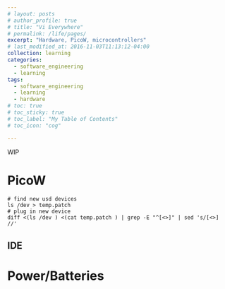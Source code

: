 ```yaml
---
# layout: posts
# author_profile: true
# title: "Vi Everywhere"
# permalink: /life/pages/
excerpt: "Hardware, PicoW, microcontrollers"
# last_modified_at: 2016-11-03T11:13:12-04:00
collection: learning
categories:
  - software_engineering
  - learning
tags:
  - software_engineering
  - learning
  - hardware
# toc: true
# toc_sticky: true
# toc_label: "My Table of Contents"
# toc_icon: "cog"

---
```


WIP

# PicoW
```shell
# find new usd devices
ls /dev > temp.patch
# plug in new device 
diff <(ls /dev ) <(cat temp.patch ) | grep -E "^[<>]" | sed 's/[<>] //'
```

## IDE

# Power/Batteries
